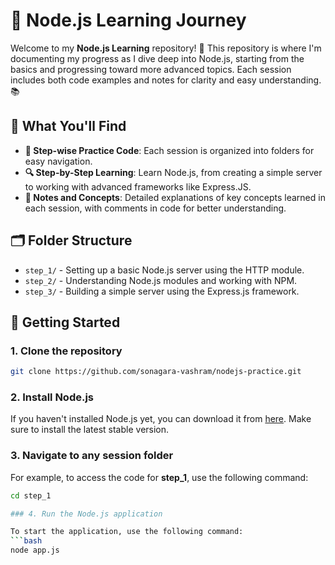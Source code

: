 
# 🌟 Node.js Learning Journey

Welcome to my **Node.js Learning** repository! 🚀 This repository is where I'm documenting my progress as I dive deep into Node.js, starting from the basics and progressing toward more advanced topics. Each session includes both code examples and notes for clarity and easy understanding. 📚

## 📖 What You'll Find

- **📅 Step-wise Practice Code**: Each session is organized into folders for easy navigation.
- **🔍 Step-by-Step Learning**: Learn Node.js, from creating a simple server to working with advanced frameworks like Express.JS.
- **📝 Notes and Concepts**: Detailed explanations of key concepts learned in each session, with comments in code for better understanding.

## 🗂️ Folder Structure

- `step_1/` - Setting up a basic Node.js server using the HTTP module.
- `step_2/` - Understanding Node.js modules and working with NPM.
- `step_3/` - Building a simple server using the Express.js framework.

## 🚀 Getting Started

### 1. Clone the repository

   ```bash
   git clone https://github.com/sonagara-vashram/nodejs-practice.git
   ```

### 2. Install Node.js

   If you haven't installed Node.js yet, you can download it from [here](https://nodejs.org). Make sure to install the latest stable version.

### 3. Navigate to any session folder

   For example, to access the code for **step_1**, use the following command:

   ```bash
   cd step_1

### 4. Run the Node.js application

   To start the application, use the following command:
   ```bash
   node app.js
   ```
